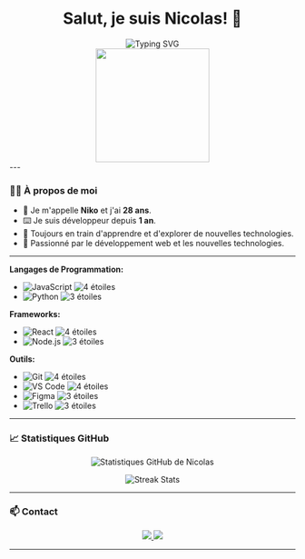 <h1 align="center">Salut, je suis Nicolas! 👋</h1>

<div align="center">
  <img src="https://readme-typing-svg.herokuapp.com?font=Fira+Code&duration=3000&pause=500&color=58A6FF&width=435&lines=Développeur+Passionné;Amoureux+du+Code;Toujours+En+Apprentissage" alt="Typing SVG">
</div>

<div align="center">
  <img src="https://media.giphy.com/media/26tn33aiTi1jkl6H6/giphy.gif" width="200">
</div>
---

### 👨‍💻 À propos de moi

- 💼 Je m'appelle **Niko** et j'ai **28 ans**.
- ⌨️ Je suis développeur depuis **1 an**.
- 🌱 Toujours en train d'apprendre et d'explorer de nouvelles technologies.
- 🚀 Passionné par le développement web et les nouvelles technologies.

---

**Langages de Programmation:**

- ![JavaScript](https://img.shields.io/badge/-JavaScript-F7DF1E?logo=javascript&logoColor=000) ![4 étoiles](https://img.shields.io/badge/-★★★★☆-lightgrey)
- ![Python](https://img.shields.io/badge/-Python-3776AB?logo=python&logoColor=fff) ![3 étoiles](https://img.shields.io/badge/-★★★☆☆-lightgrey)

**Frameworks:**

- ![React](https://img.shields.io/badge/-React-61DAFB?logo=react&logoColor=000) ![4 étoiles](https://img.shields.io/badge/-★★★★☆-lightgrey)
- ![Node.js](https://img.shields.io/badge/-Node.js-339933?logo=node.js&logoColor=fff) ![3 étoiles](https://img.shields.io/badge/-★★★☆☆-lightgrey)

**Outils:**

- ![Git](https://img.shields.io/badge/-Git-F05032?logo=git&logoColor=fff) ![4 étoiles](https://img.shields.io/badge/-★★★★☆-lightgrey)
- ![VS Code](https://img.shields.io/badge/-VS%20Code-007ACC?logo=visual-studio-code&logoColor=fff) ![4 étoiles](https://img.shields.io/badge/-★★★★☆-lightgrey)
- ![Figma](https://img.shields.io/badge/-Figma-F24E1E?logo=figma&logoColor=fff) ![3 étoiles](https://img.shields.io/badge/-★★★☆☆-lightgrey)
- ![Trello](https://img.shields.io/badge/-Trello-0052CC?logo=trello&logoColor=fff) ![3 étoiles](https://img.shields.io/badge/-★★★☆☆-lightgrey)

</div>

---

### 📈 Statistiques GitHub

<p align="center">
  <img src="https://github-readme-stats.vercel.app/api?username=NikotoKoto&show_icons=true&theme=radical" alt="Statistiques GitHub de Nicolas">
</p>

<p align="center">
  <img src="https://github-readme-streak-stats.herokuapp.com?user=NikotoKoto&theme=radical" alt="Streak Stats">
</p>

---

### 📫 Contact

<p align="center">
  <a href="https://www.linkedin.com/in/tonprofil" target="_blank">
    <img src="https://img.shields.io/badge/-LinkedIn-0A66C2?logo=linkedin&logoColor=fff">
  </a>
  <a href="mailto:tonemail@example.com">
    <img src="https://img.shields.io/badge/-Email-D14836?logo=gmail&logoColor=fff">
  </a>
</p>

---

